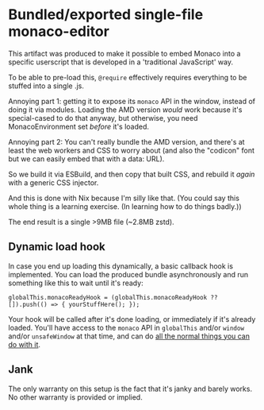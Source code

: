 # Bundled/exported single-file monaco-editor

This artifact was produced to make it possible to embed Monaco into a specific userscript that is developed in a 'traditional JavaScript' way.

To be able to pre-load this, `@require` effectively requires everything to be stuffed into a single .js.

Annoying part 1: getting it to expose its `monaco` API in the window, instead of doing it via modules. Loading the AMD version _would_ work because it's special-cased to do that anyway, but otherwise, you need MonacoEnvironment set _before_ it's loaded.

Annoying part 2: You can't really bundle the AMD version, and there's at least the web workers and CSS to worry about (and also the "codicon" font but we can easily embed that with a data: URL).

So we build it via ESBuild, and then copy that built CSS, and rebuild it _again_ with a generic CSS injector.

And this is done with Nix because I'm silly like that. (You could say this whole thing is a learning exercise. (In learning how to do things badly.))

The end result is a single >9MB file (~2.8MB zstd).

## Dynamic load hook

In case you end up loading this dynamically, a basic callback hook is implemented. You can load the produced bundle asynchronously and run something like this to wait until it's ready:

    globalThis.monacoReadyHook = (globalThis.monacoReadyHook ?? []).push(() => { yourStuffHere(); });

Your hook will be called after it's done loading, or immediately if it's already loaded. You'll have access to the `monaco` API in `globalThis` and/or `window` and/or `unsafeWindow` at that time, and can do [all the normal things you can do with it](https://microsoft.github.io/monaco-editor/).

## Jank

The only warranty on this setup is the fact that it's janky and barely works. No other warranty is provided or implied.
